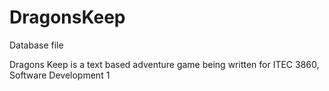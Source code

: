 DragonsKeep
===========
Database file

Dragons Keep is a text based adventure game being written for ITEC 3860, Software Development 1
